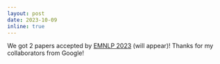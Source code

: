 ```yaml
---
layout: post
date: 2023-10-09
inline: true
---
```


We got 2 papers accepted by [EMNLP 2023](https://2023.emnlp.org/) (will appear)! 
Thanks for my collaborators from Google!
